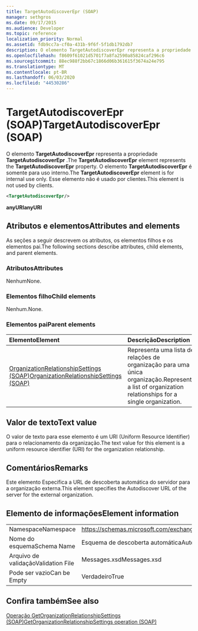 ```yaml
---
title: TargetAutodiscoverEpr (SOAP)
manager: sethgros
ms.date: 09/17/2015
ms.audience: Developer
ms.topic: reference
localization_priority: Normal
ms.assetid: fdb9cc7a-cf0a-431b-9f6f-5f1db1792db7
description: O elemento TargetAutodiscoverEpr representa a propriedade TargetAutodiscoverEpr. O elemento TargetAutodiscoverEpr é somente para uso interno. Esse elemento não é usado por clientes.
ms.openlocfilehash: f8609f61021d5701f7a8fa2590a85824caf296c6
ms.sourcegitcommit: 88ec988f2bb67c1866d06b361615f3674a24e795
ms.translationtype: MT
ms.contentlocale: pt-BR
ms.lasthandoff: 06/03/2020
ms.locfileid: "44530286"
---
```

# <a name="targetautodiscoverepr-soap"></a><span data-ttu-id="e462f-105">TargetAutodiscoverEpr (SOAP)</span><span class="sxs-lookup"><span data-stu-id="e462f-105">TargetAutodiscoverEpr (SOAP)</span></span>

<span data-ttu-id="e462f-106">O elemento **TargetAutodiscoverEpr** representa a propriedade **TargetAutodiscoverEpr** .</span><span class="sxs-lookup"><span data-stu-id="e462f-106">The **TargetAutodiscoverEpr** element represents the **TargetAutodiscoverEpr** property.</span></span> <span data-ttu-id="e462f-107">O elemento **TargetAutodiscoverEpr** é somente para uso interno.</span><span class="sxs-lookup"><span data-stu-id="e462f-107">The **TargetAutodiscoverEpr** element is for internal use only.</span></span> <span data-ttu-id="e462f-108">Esse elemento não é usado por clientes.</span><span class="sxs-lookup"><span data-stu-id="e462f-108">This element is not used by clients.</span></span> 
  
```XML
<TargetAutodiscoverEpr/>
```

 <span data-ttu-id="e462f-109">**anyURI**</span><span class="sxs-lookup"><span data-stu-id="e462f-109">**anyURI**</span></span>
## <a name="attributes-and-elements"></a><span data-ttu-id="e462f-110">Atributos e elementos</span><span class="sxs-lookup"><span data-stu-id="e462f-110">Attributes and elements</span></span>

<span data-ttu-id="e462f-111">As seções a seguir descrevem os atributos, os elementos filhos e os elementos pai.</span><span class="sxs-lookup"><span data-stu-id="e462f-111">The following sections describe attributes, child elements, and parent elements.</span></span>
  
### <a name="attributes"></a><span data-ttu-id="e462f-112">Atributos</span><span class="sxs-lookup"><span data-stu-id="e462f-112">Attributes</span></span>

<span data-ttu-id="e462f-113">Nenhum</span><span class="sxs-lookup"><span data-stu-id="e462f-113">None.</span></span>
  
### <a name="child-elements"></a><span data-ttu-id="e462f-114">Elementos filho</span><span class="sxs-lookup"><span data-stu-id="e462f-114">Child elements</span></span>

<span data-ttu-id="e462f-115">Nenhum.</span><span class="sxs-lookup"><span data-stu-id="e462f-115">None.</span></span>
  
### <a name="parent-elements"></a><span data-ttu-id="e462f-116">Elementos pai</span><span class="sxs-lookup"><span data-stu-id="e462f-116">Parent elements</span></span>

|<span data-ttu-id="e462f-117">**Elemento**</span><span class="sxs-lookup"><span data-stu-id="e462f-117">**Element**</span></span>|<span data-ttu-id="e462f-118">**Descrição**</span><span class="sxs-lookup"><span data-stu-id="e462f-118">**Description**</span></span>|
|:-----|:-----|
|[<span data-ttu-id="e462f-119">OrganizationRelationshipSettings (SOAP)</span><span class="sxs-lookup"><span data-stu-id="e462f-119">OrganizationRelationshipSettings (SOAP)</span></span>](organizationrelationshipsettings-soap.md) <br/> |<span data-ttu-id="e462f-120">Representa uma lista de relações de organização para uma única organização.</span><span class="sxs-lookup"><span data-stu-id="e462f-120">Represents a list of organization relationships for a single organization.</span></span>  <br/> |
   
## <a name="text-value"></a><span data-ttu-id="e462f-121">Valor de texto</span><span class="sxs-lookup"><span data-stu-id="e462f-121">Text value</span></span>

<span data-ttu-id="e462f-122">O valor de texto para esse elemento é um URI (Uniform Resource Identifier) para o relacionamento da organização.</span><span class="sxs-lookup"><span data-stu-id="e462f-122">The text value for this element is a uniform resource identifier (URI) for the organization relationship.</span></span>
  
## <a name="remarks"></a><span data-ttu-id="e462f-123">Comentários</span><span class="sxs-lookup"><span data-stu-id="e462f-123">Remarks</span></span>

<span data-ttu-id="e462f-124">Este elemento Especifica a URL de descoberta automática do servidor para a organização externa.</span><span class="sxs-lookup"><span data-stu-id="e462f-124">This element specifies the Autodiscover URL of the server for the external organization.</span></span> 
  
## <a name="element-information"></a><span data-ttu-id="e462f-125">Elemento de informações</span><span class="sxs-lookup"><span data-stu-id="e462f-125">Element information</span></span>

|||
|:-----|:-----|
|<span data-ttu-id="e462f-126">Namespace</span><span class="sxs-lookup"><span data-stu-id="e462f-126">Namespace</span></span>  <br/> |https://schemas.microsoft.com/exchange/2010/Autodiscover  <br/> |
|<span data-ttu-id="e462f-127">Nome do esquema</span><span class="sxs-lookup"><span data-stu-id="e462f-127">Schema Name</span></span>  <br/> |<span data-ttu-id="e462f-128">Esquema de descoberta automática</span><span class="sxs-lookup"><span data-stu-id="e462f-128">Autodiscover schema</span></span>  <br/> |
|<span data-ttu-id="e462f-129">Arquivo de validação</span><span class="sxs-lookup"><span data-stu-id="e462f-129">Validation File</span></span>  <br/> |<span data-ttu-id="e462f-130">Messages.xsd</span><span class="sxs-lookup"><span data-stu-id="e462f-130">Messages.xsd</span></span>  <br/> |
|<span data-ttu-id="e462f-131">Pode ser vazio</span><span class="sxs-lookup"><span data-stu-id="e462f-131">Can be Empty</span></span>  <br/> |<span data-ttu-id="e462f-132">Verdadeiro</span><span class="sxs-lookup"><span data-stu-id="e462f-132">True</span></span>  <br/> |
   
## <a name="see-also"></a><span data-ttu-id="e462f-133">Confira também</span><span class="sxs-lookup"><span data-stu-id="e462f-133">See also</span></span>



[<span data-ttu-id="e462f-134">Operação GetOrganizationRelationshipSettings (SOAP)</span><span class="sxs-lookup"><span data-stu-id="e462f-134">GetOrganizationRelationshipSettings operation (SOAP)</span></span>](getorganizationrelationshipsettings-operation-soap.md)


